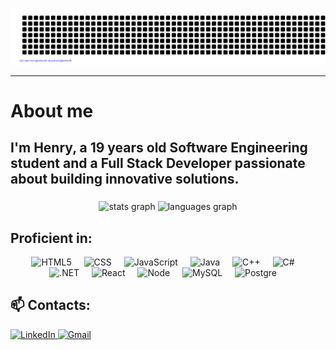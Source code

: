 ![gitartwork](gitartwork.svg)

---

# About me

<h2 align="left">I'm Henry, a 19 years old Software Engineering student and a Full Stack Developer passionate about building innovative solutions.</h2>

###

<div align="center">
  <img src="https://github-readme-stats.vercel.app/api?username=karasawaa&hide_title=false&hide_rank=false&show_icons=true&include_all_commits=true&count_private=true&disable_animations=false&theme=dracula&locale=en&hide_border=false" height="150" alt="stats graph" />
  <img src="https://github-readme-stats.vercel.app/api/top-langs?username=karasawaa&locale=en&hide_title=false&layout=compact&card_width=320&langs_count=5&theme=dracula&hide_border=false" height="150" alt="languages graph" />
</div>

<h2 align="left">Proficient in:</h2>

<div align="center">
  <!-- Linguagens -->
  <img src="https://skillicons.dev/icons?i=html" alt="HTML5" width="48" height="48" />
  <img width="12" />
  <img src="https://skillicons.dev/icons?i=css" alt="CSS" width="48" height="48" />
  <img width="12" />
  <img src="https://skillicons.dev/icons?i=javascript" alt="JavaScript" width="48" height="48" />
  <img width="12" />
  <img src="https://techstack-generator.vercel.app/java-icon.svg" alt="Java" width="65" height="65" />
  <img width="12" />
  <img src="https://techstack-generator.vercel.app/cpp-icon.svg" alt="C++" width="65" height="65" />
  <img width="12" />
  <img src="https://techstack-generator.vercel.app/csharp-icon.svg" alt="C#" width="65" height="65" />
  <img width="12" />
  <br>
  <img src="https://skillicons.dev/icons?i=dotnet" alt=".NET" width="48" height="48" />
  <img width="12" />
  <img src="https://techstack-generator.vercel.app/react-icon.svg" alt="React" width="65" height="65" />
  <img width="12" />
  <img src="https://skillicons.dev/icons?i=nodejs" alt="Node" width="48" height="48" />
  <img width="12" />
  <img src="https://techstack-generator.vercel.app/mysql-icon.svg" alt="MySQL" width="65" height="65" />
  <img width="12" />
  <img src="https://skillicons.dev/icons?i=postgres" alt="Postgre" width="48" height="48" />
  <img width="12" />
</div>

###

<h2 align="left">📫 Contacts:</h2>

<div align="left">
  <a href="https://www.linkedin.com/in/kkarasawa/" target="_blank">
    <img src="https://img.shields.io/badge/LinkedIn-0077B5?style=for-the-badge&logo=linkedin&logoColor=white" alt="LinkedIn" />
  </a>
  <a href="mailto:henrykenzok@gmail.com" target="_blank">
    <img src="https://img.shields.io/badge/Gmail-333333?style=for-the-badge&logo=gmail&logoColor=red" alt="Gmail" />
  </a>
</div>
